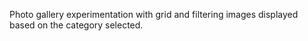 Photo gallery experimentation with grid and filtering images displayed based on the category selected.

